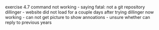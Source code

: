 exercise 4.7 command not working - saying fatal: not a git repository
dillinger - website did not load for a couple days after trying 
dillinger now working - can not get picture to show 
annoations - unsure whether can reply to previous years 
